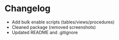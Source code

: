# Changelog
- Add bulk enable scripts (tables/views/procedures)
- Cleaned package (removed screenshots)
- Updated README and .gitignore
